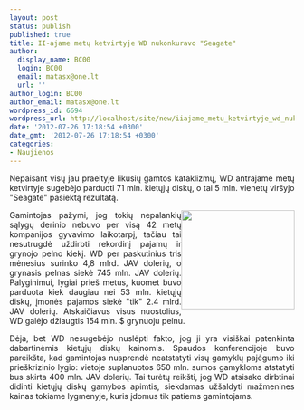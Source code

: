 ```yaml
---
layout: post
status: publish
published: true
title: II-ajame metų ketvirtyje WD nukonkuravo "Seagate"
author:
  display_name: BC00
  login: BC00
  email: matasx@one.lt
  url: ''
author_login: BC00
author_email: matasx@one.lt
wordpress_id: 6694
wordpress_url: http://localhost/site/new/iiajame_metu_ketvirtyje_wd_nukonkuravo_seagate/
date: '2012-07-26 17:18:54 +0300'
date_gmt: '2012-07-26 17:18:54 +0300'
categories:
- Naujienos
---
```

<p style="text-align: justify;">
	Nepaisant visų jau praeityje likusių gamtos kataklizmų, WD antrajame metų ketvirtyje sugebėjo parduoti 71 mln. kietųjų diskų, o tai 5 mln. vienetų vir&scaron;yjo &quot;Seagate&quot; pasiektą rezultatą.</p>
<p style="text-align: justify;">
	<img alt="" src="http://technews.lt/userfiles/hddlogo2(1).jpg" style="width: 200px; height: 175px; float: right;" />Gamintojas pažymi, jog tokių nepalankių sąlygų derinio nebuvo per visą 42 metų kompanijos gyvavimo laikotarpį, tačiau tai nesutrugdė uždirbti rekordinį pajamų ir grynojo pelno kiekį. WD per paskutinius tris mėnesius surinko 4,8 mlrd. JAV dolerių, o grynasis pelnas siekė 745 mln. JAV dolerių. Palyginimui, lygiai prie&scaron; metus, kuomet buvo parduota kiek daugiau nei 53 mln. kietųjų diskų, įmonės pajamos siekė &quot;tik&quot; 2.4 mlrd. JAV dolerių. Atskaičiavus visus nuostolius, WD galėjo džiaugtis 154 mln. $ grynuoju pelnu.</p>
<p style="text-align: justify;">
	Dėja, bet WD nesugebėjo nuslėpti fakto, jog ji yra visi&scaron;kai patenkinta dabartinėmis kietųjų diskų kainomis. Spaudos konferencijoje buvo pareik&scaron;ta, kad gamintojas nusprendė neatstatyti visų gamyklų pajėgumo iki prie&scaron;krizinio lygio: vietoje suplanuotos 650 mln. sumos gamykloms atstatyti bus skirta 400 mln. JAV dolerių. Tai turėtų reik&scaron;ti, jog WD atsisako dirbtinai didinti kietųjų diskų gamybos apimtis, siekdamas už&scaron;aldyti mažmenines kainas tokiame lygmenyje, kuris įdomus tik patiems gamintojams.</p>
